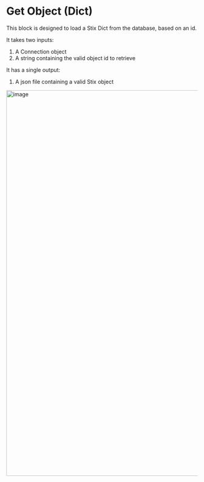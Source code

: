 # Get Object (Dict)

This block is designed to load a Stix Dict from the database, based on an id. 

It takes two inputs:
1. A Connection object
2. A string containing the valid object id to retrieve

It has a single output:
1. A json file containing a valid Stix object

<img width="1014" alt="image" src="https://github.com/typerefinery-ai/brett_blocks/assets/24556510/6394d668-64b5-4ce1-b2f2-bcab15e4b8d8">
